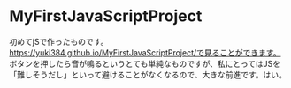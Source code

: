 # MyFirstJavaScriptProject
初めてjSで作ったものです。
https://yuki384.github.io/MyFirstJavaScriptProject/で見ることができます。
ボタンを押したら音が鳴るというとても単純なものですが、私にとってはJSを「難しそうだし」といって避けることがなくなるので、大きな前進です。はい。
